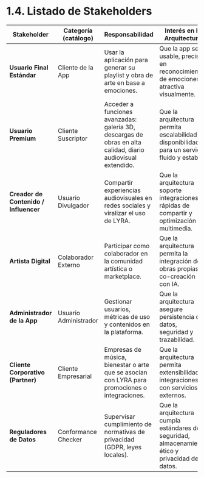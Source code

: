 # 1.4. Listado de Stakeholders

| **Stakeholder**                  | **Categoría (catálogo)**   | **Responsabilidad**                                                                | **Interés en la Arquitectura**                                                                 |
|----------------------------------|----------------------------|------------------------------------------------------------------------------------|------------------------------------------------------------------------------------------------|
| **Usuario Final Estándar**       | Cliente de la App   | Usar la aplicación para generar su playlist y obra de arte en base a emociones.    | Que la app sea usable, precisa en reconocimiento de emociones y atractiva visualmente.         |
| **Usuario Premium**              | Cliente Suscriptor  | Acceder a funciones avanzadas: galería 3D, descargas de obras en alta calidad, diario audiovisual extendido. | Que la arquitectura permita escalabilidad y disponibilidad para un servicio fluido y estable.  |
| **Creador de Contenido / Influencer** | Usuario Divulgador          | Compartir experiencias audiovisuales en redes sociales y viralizar el uso de LYRA. | Que la arquitectura soporte integraciones rápidas de compartir y optimización en multimedia.   |
| **Artista Digital**              | Colaborador Externo | Participar como colaborador en la comunidad artística o marketplace.                | Que la arquitectura permita la integración de obras propias o co-creación con IA.              |
| **Administrador de la App**      | Usuario Administrador      | Gestionar usuarios, métricas de uso y contenidos en la plataforma.                  | Que la arquitectura asegure persistencia de datos, seguridad y trazabilidad.                   |
| **Cliente Corporativo (Partner)**| Cliente Empresarial          | Empresas de música, bienestar o arte que se asocian con LYRA para promociones o integraciones. | Que la arquitectura permita extensibilidad e integraciones con servicios externos.             |
| **Reguladores de Datos**         | Conformance Checker        | Supervisar cumplimiento de normativas de privacidad (GDPR, leyes locales).          | Que la arquitectura cumpla estándares de seguridad, almacenamiento ético y privacidad de datos. |